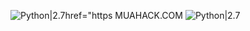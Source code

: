 ![Python|2.7](https://img.shields.io/badge/MUAHACK.COM-2.7-blue.svg)href="https
MUAHACK.COM
![Python|2.7](https://img.shields.io/badge/MUAHACK.VN-2.7-red.svg)
<div <img src


